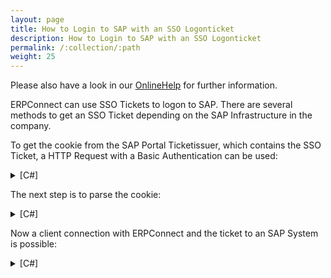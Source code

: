 ```yaml
---
layout: page
title: How to Login to SAP with an SSO Logonticket
description: How to Login to SAP with an SSO Logonticket
permalink: /:collection/:path
weight: 25
---
```


Please also have a look in our [OnlineHelp](https://help.theobald-software.com/en/) for further information.

ERPConnect can use SSO Tickets to logon to SAP. There are several methods to get an SSO Ticket depending on the SAP Infrastructure in the company.

 To get the cookie from the SAP Portal Ticketissuer, which contains the SSO Ticket, a HTTP Request with a Basic Authentication can be used:

<details>
<summary>[C#]</summary>
{% highlight csharp %}
string rfcHost = "sapserver";
string rfcClient = "000";
int rfcSystemNumber = 00;
string portalUrl = "http://sapserver:50000/irj/portal";
string user = "J2EE_ADMIN";
string password = "PWD";
string cookie, ticket;
cookie = RetrieveCookieBasic(portalUrl, user, password);
static string RetrieveCookieBasic(string portalUrl, string user, string password)
{<br> 
HttpWebRequest httpWebRequest = (HttpWebRequest)HttpWebRequest.Create(portalUrl);
string userAndPass = user + ":" + password;
byte[] codepoints = Encoding.UTF8.GetBytes(userAndPass);
string base64 = Convert.ToBase64String(codepoints);
httpWebRequest.Headers[HttpRequestHeader.Authorization] = "Basic " + base64;
using (WebResponse webResponse = httpWebRequest.GetResponse())
{<br>
cookie =  webResponse.Headers[HttpResponseHeader.SetCookie];
}
}
{% endhighlight %}
</details>

The next step is to parse the cookie:

<details>
<summary>[C#]</summary>
{% highlight csharp %}
ticket = ParseCookie(cookie);
static string ParseCookie(string cookie){
Match match = Regex.Match(
cookie,
"MYSAPSSO2=([a-z0-9%]+);",
RegexOptions.Compiled | RegexOptions.IgnoreCase);
return match.Groups[1].Captures[0].Value;}
{% endhighlight %}
</details>

Now a client connection with ERPConnect and the ticket  to an SAP System  is possible:

<details>
<summary>[C#]</summary>
{% highlight csharp %}
using (R3Connection r3Connection =new R3Connection()
{
Host = rfcHost, Client = rfcClient,
Language = "EN", 
SystemNumber = rfcSystemNumber
}
)
{
 r3Connection.OpenSSO(ticket);
ReadTable readTable = new ReadTable(r3Connection);
 readTable.TableName = "USR01";
 readTable.WhereClause = "BNAME = SY-UNAME";
 Console.WriteLine("Reading USR01...");
 readTable.Run();
 Console.WriteLine("SAP user is " + readTable.Result.Rows[0]["BNAME"]);
 }
{% endhighlight %}
</details>
